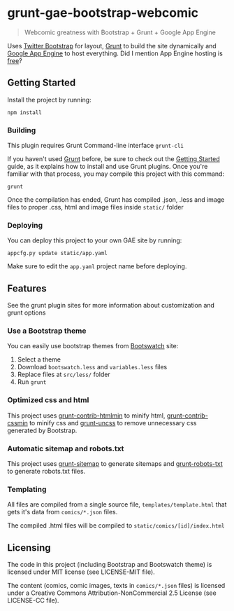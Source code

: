 # grunt-gae-bootstrap-webcomic

> Webcomic greatness with Bootstrap + Grunt + Google App Engine

Uses [Twitter Bootstrap](https://github.com/twbs/bootstrap/) for layout, [Grunt](gruntjs.com) to build the site dynamically and [Google App Engine](https://appengine.google.com/) to host everything. Did I mention App Engine hosting is [free](https://developers.google.com/appengine/pricing)?



## Getting Started

Install the project by running:
```shell
npm install
```

### Building
This plugin requires Grunt Command-line interface ```grunt-cli```

If you haven't used [Grunt](http://gruntjs.com/) before, be sure to check out the [Getting Started](http://gruntjs.com/getting-started) guide, as it explains how to install and use Grunt plugins. Once you're familiar with that process, you may compile this project with this command:

```shell
grunt
```

Once the compilation has ended, Grunt has compiled .json, .less and image files to proper .css, html and image files inside `static/` folder

### Deploying

You can deploy this project to your own GAE site by running:
```shell
appcfg.py update static/app.yaml
```
Make sure to edit the `app.yaml` project name before deploying.

## Features

See the grunt plugin sites for more information about customization and grunt options

### Use a Bootstrap theme

You can easily use bootstrap themes from [Bootswatch](http://bootswatch.com/) site:

1. Select a theme
2. Download `bootswatch.less` and `variables.less` files
3. Replace files at `src/less/` folder
4. Run `grunt`

### Optimized css and html

This project uses [grunt-contrib-htmlmin](https://github.com/gruntjs/grunt-contrib-htmlmin) to minify html, [grunt-contrib-cssmin](https://github.com/gruntjs/grunt-contrib-cssmin) to minify css and [grunt-uncss](https://github.com/addyosmani/grunt-uncss) to remove unnecessary css generated by Bootstrap.

### Automatic sitemap and robots.txt

This project uses [grunt-sitemap](https://github.com/RayViljoen/grunt-sitemap) to generate sitemaps and [grunt-robots-txt](https://github.com/T1st3/grunt-robots-txt) to generate robots.txt files.

### Templating

All files are compiled from a single source file, `templates/template.html` that gets it's data from `comics/*.json` files.

The compiled .html files will be compiled to `static/comics/[id]/index.html`

## Licensing

The code in this project (including Bootstrap and Bootswatch theme) is licensed under MIT license (see LICENSE-MIT file).

The content (comics, comic images, texts in `comics/*.json` files) is licensed under a Creative Commons Attribution-NonCommercial 2.5 License (see LICENSE-CC file).
